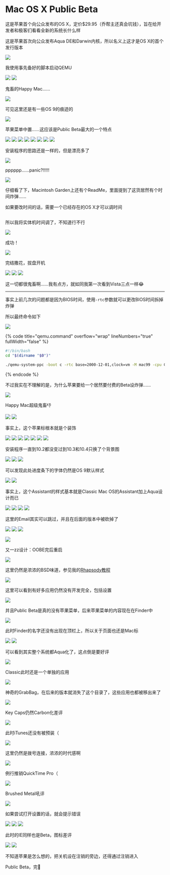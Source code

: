 # Mac OS X Public Beta

这是苹果首个向公众发布的OS X，定价$29.95（乔帮主还真会坑钱），旨在给开发者和极客们看看全新的系统长什么样<img src="../.gitbook/assets/yinxian.png" alt="" data-size="line">

这是苹果首次向公众发布Aqua DE和Darwin内核，所以名义上这才是OS X的首个发行版本<img src="../.gitbook/assets/huaji.png" alt="" data-size="line">

![](https://wvbarchive-1310561333.cos.ap-hongkong.myqcloud.com/5505567339/eb90644e78f0f7368b635bc20155b319e9c4134c.jpg)

我使用事先备好的脚本启动QEMU<img src="../.gitbook/assets/huaji.png" alt="" data-size="line">

![](https://wvbarchive-1310561333.cos.ap-hongkong.myqcloud.com/5505567339/43bb1ff1f736afc35c9128a6b819ebc4b545124c.jpg) ![](https://wvbarchive-1310561333.cos.ap-hongkong.myqcloud.com/5505567339/38049037afc379312cf591eae0c4b74541a9114c.jpg)

鬼畜的Happy Mac......

![](https://wvbarchive-1310561333.cos.ap-hongkong.myqcloud.com/5505567339/b7c2c8c279310a5594b9c937bc4543a98026104c.jpg)

可见这里还是有一些OS 9的痕迹的<img src="../.gitbook/assets/huaji.png" alt="" data-size="line">

![](https://wvbarchive-1310561333.cos.ap-hongkong.myqcloud.com/5505567339/ef371e300a55b319c36495b648a98226cdfc174c.jpg)

苹果菜单中置......这应该是Public Beta最大的一个特点<img src="../.gitbook/assets/huaji.png" alt="" data-size="line">

![](https://wvbarchive-1310561333.cos.ap-hongkong.myqcloud.com/5505567339/c6ec517bdab44aed15b4a827b81c8701a38bfb74.jpg) ![](https://wvbarchive-1310561333.cos.ap-hongkong.myqcloud.com/5505567339/768ebdb54aed2e73b71390ef8c01a18b85d6fa74.jpg) ![](https://wvbarchive-1310561333.cos.ap-hongkong.myqcloud.com/5505567339/9a402dec2e738bd48edba4f2aa8b87d6257ff974.jpg) ![](https://wvbarchive-1310561333.cos.ap-hongkong.myqcloud.com/5505567339/0a1949728bd4b31cb9c682788cd6277f9c2ff874.jpg) ![](https://wvbarchive-1310561333.cos.ap-hongkong.myqcloud.com/5505567339/6e87ecd5b31c87019e4ca4252c7f9e2f0508ff74.jpg) ![](https://wvbarchive-1310561333.cos.ap-hongkong.myqcloud.com/5505567339/cb20d41d8701a18bc711048c952f07082a38fe74.jpg) ![](https://wvbarchive-1310561333.cos.ap-hongkong.myqcloud.com/5505567339/f3e8e000a18b87d666b8bddc0c0828381d30fd74.jpg) ![](https://wvbarchive-1310561333.cos.ap-hongkong.myqcloud.com/5505567339/c7f5c68a87d6277fdce824fb23381f30eb24fc74.jpg)

安装程序的思路还是一样的，但是漂亮多了<img src="../.gitbook/assets/huaji.png" alt="" data-size="line">

![](https://wvbarchive-1310561333.cos.ap-hongkong.myqcloud.com/5505567339/e17fe0d7277f9e2f44cf0bcb1430e924ba99f374.jpg)

pppppp......panic?!!!!!

![](https://wvbarchive-1310561333.cos.ap-hongkong.myqcloud.com/5505567339/dedb600928381f30ad389d6aa2014c086c06f0c1.jpg)

仔细看了下，Macintosh Garden上还有个ReadMe，里面提到了这货居然有个时间炸弹......

如果要改时间的话，需要一个已经存在的OS X才可以调时间<img src="../.gitbook/assets/pen.png" alt="" data-size="line">

<figure><img src="https://wvbarchive-1310561333.cos.ap-hongkong.myqcloud.com/5505567339/dea568b20f2442a7d6f6e066da43ad4bd3130269.jpg" alt=""><figcaption></figcaption></figure>

所以我将实体机时间调了，不知道行不行<img src="../.gitbook/assets/huaji.png" alt="" data-size="line">

![](https://wvbarchive-1310561333.cos.ap-hongkong.myqcloud.com/5505567339/edc03e83b2b7d0a299ee1b5ec0ef760949369ac7.jpg)

成功！<img src="../.gitbook/assets/huaji.png" alt="" data-size="line">

![](https://wvbarchive-1310561333.cos.ap-hongkong.myqcloud.com/5505567339/91fdd4df9c82d15800db47728b0a19d8be3e4289.jpg)

完结撒花，拔盘开机<img src="../.gitbook/assets/huaji.png" alt="" data-size="line">

![](https://wvbarchive-1310561333.cos.ap-hongkong.myqcloud.com/5505567339/191a5a6c55fbb2fb1a8241d1444a20a44423dcb9.jpg) ![](https://wvbarchive-1310561333.cos.ap-hongkong.myqcloud.com/5505567339/7d9932fab2fb431637b663b92ba446230bf7d3b9.jpg) ![](https://wvbarchive-1310561333.cos.ap-hongkong.myqcloud.com/5505567339/150fd5fa43166d2214de0c574d2309f79252d2b9.jpg)

这一切都很鬼畜啊......我有点方，就如同我第一次看到Vista三点一样😂

***

事实上前几次的问题都是因为BIOS时间，使用`-rtc`参数就可以更改BIOS时间拆掉炸弹<img src="../.gitbook/assets/huaji.png" alt="" data-size="line">

所以最终命令如下<img src="../.gitbook/assets/huaji.png" alt="" data-size="line">

![](https://wvbarchive-1310561333.cos.ap-hongkong.myqcloud.com/5505567339/9596e234e5dde711f715068babefce1b9f1661f9.jpg)

{% code title="qemu.command" overflow="wrap" lineNumbers="true" fullWidth="false" %}
```bash
#!/bin/bash
cd "$(dirname "$0")"

./qemu-system-ppc -boot c -rtc base=2000-12-01,clock=vm -M mac99 -cpu G4 -m 1024 -prom-env "vga-ndrv?=true" -hda ./6G_10.5.img -cdrom /Volumes/Macintosh\ HDD/MacOSXPublicBeta.iso
```
{% endcode %}

不过我实在不理解的是，为什么苹果要给一个居然要付费的Beta设炸弹......

![](https://wvbarchive-1310561333.cos.ap-hongkong.myqcloud.com/5505567339/b6d00c610c338744cd8968015d0fd9f9d62aa070.jpg)

Happy Mac超级鬼畜<img src="../.gitbook/assets/huaji.png" alt="" data-size="line">👎

![](https://wvbarchive-1310561333.cos.ap-hongkong.myqcloud.com/5505567339/2b946b328744ebf83d3d2342d5f9d72a6159a770.jpg) ![](https://wvbarchive-1310561333.cos.ap-hongkong.myqcloud.com/5505567339/4cc7e045ebf81a4c797eabb4db2a6059242da670.jpg)

事实上，这个苹果标根本就是个装饰<img src="../.gitbook/assets/yinxian.png" alt="" data-size="line">

![](https://wvbarchive-1310561333.cos.ap-hongkong.myqcloud.com/5505567339/c7b08cf91a4c510ff088a5676c59252dd52aa570.jpg) ![](https://wvbarchive-1310561333.cos.ap-hongkong.myqcloud.com/5505567339/ab0c7d4d510fd9f9fd5b1214292dd42a2934a470.jpg) ![](https://wvbarchive-1310561333.cos.ap-hongkong.myqcloud.com/5505567339/5ab8360ed9f9d72a4b285760d82a2834359bbb70.jpg) ![](https://wvbarchive-1310561333.cos.ap-hongkong.myqcloud.com/5505567339/11fbbef8d72a6059095ca6672434349b023bba70.jpg) ![](https://wvbarchive-1310561333.cos.ap-hongkong.myqcloud.com/5505567339/990db02b6059252df95b5a79389b033b5ab5b970.jpg) ![](https://wvbarchive-1310561333.cos.ap-hongkong.myqcloud.com/5505567339/97de0758252dd42a064546d60f3b5bb5c8eab870.jpg) ![](https://wvbarchive-1310561333.cos.ap-hongkong.myqcloud.com/5505567339/20ad422cd42a28341bea717657b5c9ea14cebf70.jpg)

安装程序一直到10.2都没变过<img src="../.gitbook/assets/yinxian.png" alt="" data-size="line">到10.3和10.4只换了个背景图<img src="../.gitbook/assets/huaji.png" alt="" data-size="line">

![](https://wvbarchive-1310561333.cos.ap-hongkong.myqcloud.com/5505567339/745c39de8db1cb1333027a6ed154564e93584b5d.jpg) ![](https://wvbarchive-1310561333.cos.ap-hongkong.myqcloud.com/5505567339/f3efd750f8198618de16a8f946ed2e738ad4e674.jpg) ![](https://wvbarchive-1310561333.cos.ap-hongkong.myqcloud.com/5505567339/e3381bd88d1001e96e595372b40e7bec55e7975f.jpg)

可以发现此处进度条下的字体仍然是OS 9默认样式

![](https://wvbarchive-1310561333.cos.ap-hongkong.myqcloud.com/5505567339/b32ad38e8c5494ee8088486421f5e0fe98257e1e.jpg) ![](https://wvbarchive-1310561333.cos.ap-hongkong.myqcloud.com/5505567339/411d5e00213fb80e218126aa3ad12f2eb8389474.jpg)

事实上，这个Assistant的样式基本就是Classic Mac OS的Assistant加上Aqua设计而已<img src="../.gitbook/assets/yinxian.png" alt="" data-size="line">

![](https://wvbarchive-1310561333.cos.ap-hongkong.myqcloud.com/5505567339/0a649102738da977da4ac156bc51f8198718e358.jpg) ![](https://wvbarchive-1310561333.cos.ap-hongkong.myqcloud.com/5505567339/ec5b49dca3cc7cd9d87d73a43501213fb90e9174.jpg) ![](https://wvbarchive-1310561333.cos.ap-hongkong.myqcloud.com/5505567339/792fd1fc5266d016b07cd9559b2bd40734fa355f.jpg) ![](https://wvbarchive-1310561333.cos.ap-hongkong.myqcloud.com/5505567339/ca76de004a90f60392d5db3a3512b31bb151ed58.jpg)

这里的Email其实可以跳过，并且在后面的版本中被砍掉了

![](https://wvbarchive-1310561333.cos.ap-hongkong.myqcloud.com/5505567339/d53eb6c9a786c917e8531544c53d70cf3ac75774.jpg) ![](https://wvbarchive-1310561333.cos.ap-hongkong.myqcloud.com/5505567339/bb19cc65034f78f02683dc8e75310a55b2191c3c.jpg) ![](https://wvbarchive-1310561333.cos.ap-hongkong.myqcloud.com/5505567339/eb90644e78f0f7367d760a7c0655b319eac4133c.jpg)

![](https://wvbarchive-1310561333.cos.ap-hongkong.myqcloud.com/5505567339/f9f52d91f603738d610fb55fbf1bb051f919ec78.jpg)

又一zz设计：OOBE完后重启

![](https://wvbarchive-1310561333.cos.ap-hongkong.myqcloud.com/5505567339/0a649102738da977f06a3f56bc51f8198718e378.jpg)

这里仍然是浓浓的BSD味道，参见我的[Rhapsody教程](../rhapsody.md)<img src="../.gitbook/assets/huaji.png" alt="" data-size="line">

![](https://wvbarchive-1310561333.cos.ap-hongkong.myqcloud.com/5505567339/b6f7148ca977391279633c1cf4198618377ae278.jpg)

这里可以看到有好多应用仍然没有开发完全，包括设置<img src="../.gitbook/assets/yinxian.png" alt="" data-size="line">

![](https://wvbarchive-1310561333.cos.ap-hongkong.myqcloud.com/5505567339/3379ce763912b31b7b2974548a18367adbb4e178.jpg)

并且Public Beta是真的没有苹果菜单，后来苹果菜单的内容现在在Finder中<img src="../.gitbook/assets/pen.png" alt="" data-size="line">

![](https://wvbarchive-1310561333.cos.ap-hongkong.myqcloud.com/5505567339/e9835e13b31bb05134610a553a7adab44bede078.jpg)

此时Finder的名字还没有出现在顶栏上，所以关于页面也还是Mac标<img src="../.gitbook/assets/huaji.png" alt="" data-size="line">

![](https://wvbarchive-1310561333.cos.ap-hongkong.myqcloud.com/5505567339/79e6d41ab051f8194b60ba37d6b44aed2f73e778.jpg) ![](https://wvbarchive-1310561333.cos.ap-hongkong.myqcloud.com/5505567339/f3efd750f8198618f80256f946ed2e738ad4e678.jpg)

可以看到其实整个系统都Aqua化了，这点倒是要好评<img src="../.gitbook/assets/huaji.png" alt="" data-size="line">

![](https://wvbarchive-1310561333.cos.ap-hongkong.myqcloud.com/5505567339/f0a59f188618367a15ccc6a022738bd4b21ce578.jpg)

Classic此时还是一个单独的应用<img src="../.gitbook/assets/huaji.png" alt="" data-size="line">

![](https://wvbarchive-1310561333.cos.ap-hongkong.myqcloud.com/5505567339/b8ede119367adab49a95a23e87d4b31c8601e478.jpg)

神奇的GrabBag，在后来的版本就消失了这个目录了，这些应用也都被移出来了

![](https://wvbarchive-1310561333.cos.ap-hongkong.myqcloud.com/5505567339/c6ec517bdab44aedff0b0799bf1c8701a08bfb78.jpg)

Key Caps仍然Carbon化差评<img src="../.gitbook/assets/yinxian.png" alt="" data-size="line">

![](https://wvbarchive-1310561333.cos.ap-hongkong.myqcloud.com/5505567339/4fd025a6d933c8957a872006dd1373f0800200c3.jpg)

此时iTunes还没有被预装（

![](https://wvbarchive-1310561333.cos.ap-hongkong.myqcloud.com/5505567339/0253be32c895d143018f5c5e7ff0820258af07c3.jpg)

这里仍然是拨号连接，浓浓的时代感啊<img src="../.gitbook/assets/huaji.png" alt="" data-size="line">

![](https://wvbarchive-1310561333.cos.ap-hongkong.myqcloud.com/5505567339/99c7af94d143ad4b7cd7febd8e025aafa60f06c3.jpg)

例行推销QuickTime Pro（

![](https://wvbarchive-1310561333.cos.ap-hongkong.myqcloud.com/5505567339/8861b642ad4bd113dd340f4f56afa40f49fb05c3.jpg)

Brushed Metal吼评<img src="../.gitbook/assets/huaji.png" alt="" data-size="line">

![](https://wvbarchive-1310561333.cos.ap-hongkong.myqcloud.com/5505567339/91b7ca4ad11373f02dc6d7e2a80f4bfbf9ed04c3.jpg)

如果尝试打开设置的话，就会提示错误<img src="../.gitbook/assets/pen.png" alt="" data-size="line">

![](https://wvbarchive-1310561333.cos.ap-hongkong.myqcloud.com/5505567339/edbfb61273f08202ea6b294247fbfbeda9641bc3.jpg) ![](https://wvbarchive-1310561333.cos.ap-hongkong.myqcloud.com/5505567339/91e714f182025aaf15cbc6b6f7edab64014f1ac3.jpg) ![](https://wvbarchive-1310561333.cos.ap-hongkong.myqcloud.com/5505567339/3304e5035aafa40ff93f76a0a764034f7af019c3.jpg)

此时的IE同样也是Beta，图标差评<img src="../.gitbook/assets/pen.png" alt="" data-size="line">

![](https://wvbarchive-1310561333.cos.ap-hongkong.myqcloud.com/5505567339/c2f63daea40f4bfb482926290f4f78f0f53618c3.jpg) ![](https://wvbarchive-1310561333.cos.ap-hongkong.myqcloud.com/5505567339/1a5bc30e4bfbfbed1fa08e0274f0f736adc31fc3.jpg)

不知道苹果是怎么想的，把关机设在注销的旁边，还得通过注销进入<img src="../.gitbook/assets/pen.png" alt="" data-size="line">

Public Beta，完<img src="../.gitbook/assets/huaji.png" alt="" data-size="line">🌹

